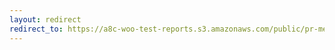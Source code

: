 ```yaml
---
layout: redirect
redirect_to: https://a8c-woo-test-reports.s3.amazonaws.com/public/pr-merge/40267/e2e/index.html
---
```

